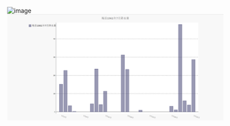 
![image](https://github.com/candyskyZheng/-/blob/master/images/%E6%A2%85%E5%8E%BF2005.png)
![image](https://github.com/candyskyZheng/Hydrologic-data-analysis/blob/master/images/1566024503(1).png)
